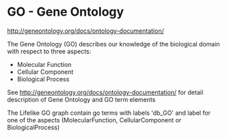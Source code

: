 # GO - Gene Ontology
http://geneontology.org/docs/ontology-documentation/

The Gene Ontology (GO) describes our knowledge of the biological domain with respect to three aspects:
- Molecular Function
- Cellular Component
- Biological Process

See http://geneontology.org/docs/ontology-documentation/ for detail description of Gene Ontology and GO term elements   

The Lifelike GO graph contain go terms with labels 'db_GO' and label for one of the aspects 
(MolecularFunction, CellularComponent or BiologicalProcess)





